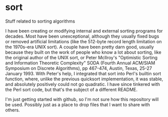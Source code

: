 # sort
Stuff related to sorting algorithms

I have been creating or modifying internal and external sorting programs for decades. Most have been unexceptional, although they usually fixed bugs or removed artificial limitations (like the 512-byte record length limitation on the 1970s-era UNIX sort). A couple have been pretty darn good, usually because they built on the work of people who know a lot about sorting, like the original author of the UNIX sort, or Peter McIlroy's 
   "Optimistic Sorting and Information Theoretic Complexity"
   SODA (Fourth Annual ACM/SIAM Symposium on Discrete Algorithms),
   pp 467-474, Austin, Texas, 25-27 January 1993.
With Peter's help, I integrated that sort into Perl's builtin sort function, where, unlike the previous quicksort implementation, it was stable, and absolutely positively could not go quadratic. I have since tinkered with the Perl sort code, but that's the subject of a different README.

I'm just getting started with github, so I'm not sure how this repository will be used. Possibly just as a place to drop files that I want to share with others.
